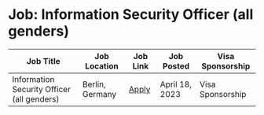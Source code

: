 # Job: Information Security Officer (all genders)

| Job Title | Job Location | Job Link | Job Posted | Visa Sponsorship |
| --- | --- | --- | --- | --- |
| Information Security Officer (all genders) | Berlin, Germany | [Apply](https://finleapconnect.jobs.personio.com/job/1086771?display=en) | April 18, 2023 | Visa Sponsorship |
